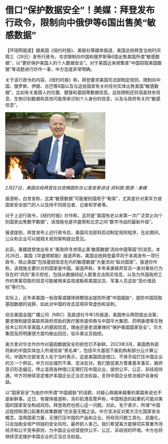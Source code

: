 # 借口“保护数据安全”！美媒：拜登发布行政令，限制向中俄伊等6国出售美“敏感数据”

【环球网报道】据美国《纽约时报》、美联社等媒体报道，美国总统拜登当地时间周三（28日）发布行政令，寻求限制向中国和俄罗斯等6国出售美国所谓“敏感数据”，以“更好保护美国人的个人数据安全”。对于美国近来频繁拿“中国窃取美国数据”等话题进行炒作一事，中方态度非常明确。

关于该行政令的内容，《纽约时报》称，拜登要求美国司法部制定规则，限制向中国、俄罗斯、伊朗、古巴等6国以及与这些国家有关的任何实体出售美国“敏感数据”，比如有关美国人的位置、健康和基因等数据信息。这些限制还将涵盖财务信息、生物识别数据和其他可能用来识别个人身份的信息，以及与政府有关的“敏感信息”。

![d3303fe7ac39d34393426934fa75722a.jpg](https://raw.githubusercontent.com/qqhsx/qqnews_image/main/2024/02/29/借口“保护数据安全”！美媒：拜登发布行政令，限制向中俄伊等6国出售美“敏感数据”/d3303fe7ac39d34393426934fa75722a.jpg)

 _2月27日，美国总统拜登在白宫椭圆形办公室发表讲话 资料图 图源：美媒_

报道称，白宫宣称，这类“敏感数据”可能被别国用于“勒索”，尤其是针对美军方或国家安全部门的人以及持不同政见者、记者和学者等。

对于上述行政令，《纽约时报》炒作称，这将是“美国有史以来第一次广泛禁止向个别国家出售数字数据”，该措施也是华盛顿和北京之间“数字冷战的最新升级”。

报道提到，拜登发布上述行政令后，美国司法部将启动制定规则程序，在此期间，公众和企业可以就相关规则架构提出意见。

此前，美媒就曾放出有关“美政府寻求阻止美‘敏感数据’流向中国等国”的消息。本月26日，美国《华盛顿邮报》报道声称，美国总统拜登最早将于本周发布一项行政令，阻止美国“包括基因信息在内的敏感数据”大量流向“敌对国家”。报道炒作称，该措施主要针对的国家是中国。报道声称，多年来美联邦官员一直对某些行为存在的“风险”表示担忧，包括从数据经纪人那里合法购买信息，以及为外国政府工作的黑客窃取的信息可能被用来监视或勒索美国议员、军事人员这些“高价值目标”等行为。

实际上，近年来美国一些政客或媒体频繁抛出提防所谓“中国威胁”、提防中国窃取基因数据的说辞，如此对中国的攻击显得异常虚伪和讽刺。

综合美国全国广播公司（NBC）及路透社今年1月报道，美国参众两院提出法案，要求限制接受美联邦政府资助的医疗服务提供商与中国华大集团、药明康德等生物技术公司共享美国人的基因信息，理由还是老调重弹的“保护美国国家安全”。华大集团及药明康德方面均做出回应，驳斥美议员指控。

美方拿对华合作炒作对基因数据安全的担忧已不新鲜。2023年3月，美国商务部将新的中国实体加入所谓贸易“黑名单”，包括华大基因下属机构和部分云计算公司。中国外交部发言人毛宁当时表示，这是美国捏造借口、不择手段打压中国企业的又一个例证。中方对此强烈不满、坚决反对。我们敦促美方尊重基本事实，摒弃意识形态偏见，停止滥用各种借口无理打压中国企业，提供公平、公正、非歧视待遇。中方将继续坚定维护本国企业正当合法权益，支持中国企业依法维护自身权益。

以“国家安全”为由炒作所谓“中国威胁”的话题，对疑心病越来越重的美国来说也不是新鲜事。近日，有媒体报道称，洛杉矶港高管声称，中国制造的起重机可能对美国的国家安全构成风险。拜登政府也担心这一问题。对此，毛宁表示，所谓“中国远程控制港口起重机收集数据”完全是无稽之谈。中方坚决反对美方泛化国家安全概念，滥用国家力量，无理打压中国的产品和企业。将经贸问题工具化、武器化，只会加剧全球产供链的安全风险，最终损人害己。我们希望美方能够切实尊重市场经济和公平竞争原则，为中国企业经营提供公平、公正、非歧视的环境。中方也将继续坚定维护本国企业的正当合法权益。

